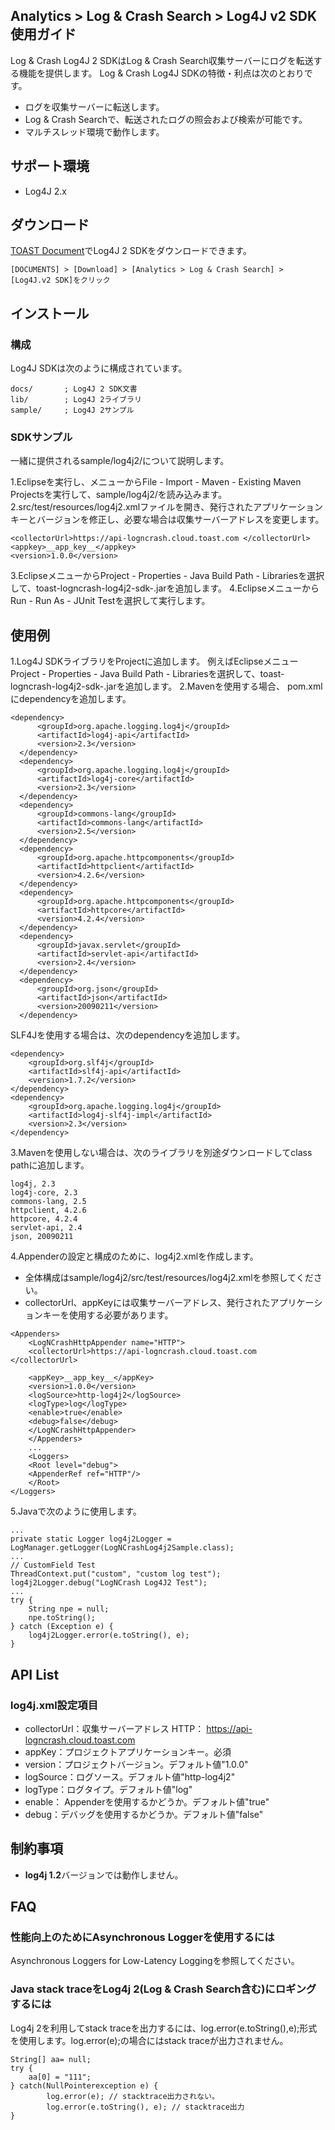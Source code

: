﻿## Analytics > Log & Crash Search > Log4J v2 SDK使用ガイド

Log & Crash Log4J 2 SDKはLog & Crash Search収集サーバーにログを転送する機能を提供します。
Log & Crash Log4J SDKの特徴・利点は次のとおりです。

- ログを収集サーバーに転送します。
- Log & Crash Searchで、転送されたログの照会および検索が可能です。
- マルチスレッド環境で動作します。

## サポート環境

- Log4J 2.x

## ダウンロード

[TOAST Document](http://docs.toast.com/ko/Download/)でLog4J 2 SDKをダウンロードできます。

```
[DOCUMENTS] > [Download] > [Analytics > Log & Crash Search] > [Log4J.v2 SDK]をクリック
```

## インストール

### 構成

Log4J SDKは次のように構成されています。

```
docs/       ; Log4J 2 SDK文書
lib/        ; Log4J 2ライブラリ
sample/     ; Log4J 2サンプル
```

### SDKサンプル

一緒に提供されるsample/log4j2/について説明します。

1.Eclipseを実行し、メニューからFile - Import - Maven - Existing Maven Projectsを実行して、sample/log4j2/を読み込みます。
2.src/test/resources/log4j2.xmlファイルを開き、発行されたアプリケーションキーとバージョンを修正し、必要な場合は収集サーバーアドレスを変更します。

```
<collectorUrl>https://api-logncrash.cloud.toast.com </collectorUrl>
<appkey>__app_key__</appkey>
<version>1.0.0</version>
```

3.EclipseメニューからProject - Properties - Java Build Path - Librariesを選択して、toast-logncrash-log4j2-sdk-<version>.jarを追加します。
4.EclipseメニューからRun - Run As - JUnit Testを選択して実行します。

## 使用例

1.Log4J SDKライブラリをProjectに追加します。
例えばEclipseメニューProject - Properties - Java Build Path - Librariesを選択して、toast-logncrash-log4j2-sdk-<version>.jarを追加します。
2.Mavenを使用する場合、 pom.xmlにdependencyを追加します。

```
<dependency>
      <groupId>org.apache.logging.log4j</groupId>
      <artifactId>log4j-api</artifactId>
      <version>2.3</version>
  </dependency>
  <dependency>
      <groupId>org.apache.logging.log4j</groupId>
      <artifactId>log4j-core</artifactId>
      <version>2.3</version>
  </dependency>
  <dependency>
      <groupId>commons-lang</groupId>
      <artifactId>commons-lang</artifactId>
      <version>2.5</version>
  </dependency>
  <dependency>
      <groupId>org.apache.httpcomponents</groupId>
      <artifactId>httpclient</artifactId>
      <version>4.2.6</version>
  </dependency>
  <dependency>
      <groupId>org.apache.httpcomponents</groupId>
      <artifactId>httpcore</artifactId>
      <version>4.2.4</version>
  </dependency>
  <dependency>
      <groupId>javax.servlet</groupId>
      <artifactId>servlet-api</artifactId>
      <version>2.4</version>
  </dependency>
  <dependency>
      <groupId>org.json</groupId>
      <artifactId>json</artifactId>
      <version>20090211</version>
  </dependency>
```

SLF4Jを使用する場合は、次のdependencyを追加します。

```
<dependency>
    <groupId>org.slf4j</groupId>
    <artifactId>slf4j-api</artifactId>
    <version>1.7.2</version>
</dependency>
<dependency>
    <groupId>org.apache.logging.log4j</groupId>
    <artifactId>log4j-slf4j-impl</artifactId>
    <version>2.3</version>
</dependency>
```

3.Mavenを使用しない場合は、次のライブラリを別途ダウンロードしてclass pathに追加します。

```
log4j, 2.3
log4j-core, 2.3
commons-lang, 2.5
httpclient, 4.2.6
httpcore, 4.2.4
servlet-api, 2.4
json, 20090211
```

4.Appenderの設定と構成のために、log4j2.xmlを作成します。

- 全体構成はsample/log4j2/src/test/resources/log4j2.xmlを参照してください。
- collectorUrl、appKeyには収集サーバーアドレス、発行されたアプリケーションキーを使用する必要があります。

```
<Appenders>
	<LogNCrashHttpAppender name="HTTP">
	<collectorUrl>https://api-logncrash.cloud.toast.com </collectorUrl>

	<appKey>__app_key__</appKey>
	<version>1.0.0</version>
	<logSource>http-log4j2</logSource>
	<logType>log</logType>
	<enable>true</enable>
	<debug>false</debug>
	</LogNCrashHttpAppender>
	</Appenders>
	...
	<Loggers>
	<Root level="debug">
	<AppenderRef ref="HTTP"/>
	</Root>
</Loggers>
```

5.Javaで次のように使用します。

```
...
private static Logger log4j2Logger = LogManager.getLogger(LogNCrashLog4j2Sample.class);
...
// CustomField Test
ThreadContext.put("custom", "custom log test");
log4j2Logger.debug("LogNCrash Log4J2 Test");
...
try {
	String npe = null;
	npe.toString();
} catch (Exception e) {
	log4j2Logger.error(e.toString(), e);
}
```

## API List

### log4j.xml設定項目

- collectorUrl：収集サーバーアドレス
	HTTP： https://api-logncrash.cloud.toast.com
- appKey：プロジェクトアプリケーションキー。必須
- version：プロジェクトバージョン。デフォルト値"1.0.0"
- logSource：ログソース。デフォルト値"http-log4j2"
- logType：ログタイプ。デフォルト値"log"
- enable： Appenderを使用するかどうか。デフォルト値"true"
- debug：デバッグを使用するかどうか。デフォルト値"false"

## 制約事項

- **log4j 1.2**バージョンでは動作しません。

## FAQ

### 性能向上のためにAsynchronous Loggerを使用するには

Asynchronous Loggers for Low-Latency Loggingを参照してください。

### Java stack traceをLog4j 2(Log & Crash Search含む)にロギングするには

Log4j 2を利用してstack traceを出力するには、log.error(e.toString(),e);形式を使用します。log.error(e);の場合にはstack traceが出力されません。

```
String[] aa= null;
try {
	aa[0] = "111";
} catch(NullPointerexception e) {
		log.error(e); // stacktrace出力されない。
		log.error(e.toString(), e); // stacktrace出力
}
```

